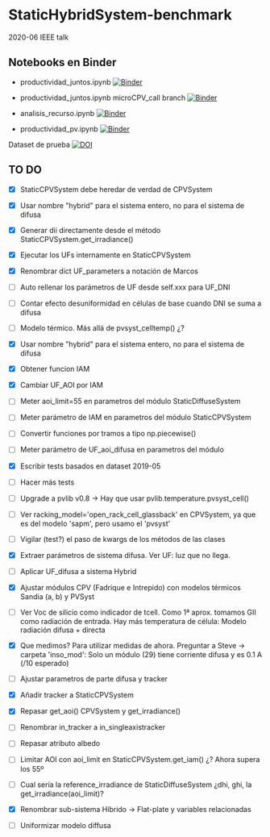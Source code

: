 # StaticHybridSystem-benchmark
2020-06 IEEE talk

## Notebooks en Binder
* productividad_juntos.ipynb [![Binder](https://mybinder.org/badge_logo.svg)](https://mybinder.org/v2/gh/isi-ies-group/StaticHybridSystem-benchmark/master?filepath=productividad_juntos.ipynb)

* productividad_juntos.ipynb  microCPV_call branch
[![Binder](https://mybinder.org/badge_logo.svg)](https://mybinder.org/v2/gh/isi-ies-group/StaticHybridSystem-benchmark/microCPV_call?filepath=productividad_juntos.ipynb)

* analisis_recurso.ipynb [![Binder](https://mybinder.org/badge_logo.svg)](https://mybinder.org/v2/gh/isi-ies-group/StaticHybridSystem-benchmark/master?filepath=analisis_recurso.ipynb)
* productividad_pv.ipynb [![Binder](https://mybinder.org/badge_logo.svg)](https://mybinder.org/v2/gh/isi-ies-group/StaticHybridSystem-benchmark/master?filepath=productividad_pv.ipynb)

Dataset de prueba [![DOI](https://zenodo.org/badge/DOI/10.5281/zenodo.3346823.svg)](https://doi.org/10.5281/zenodo.3346823)

## TO DO
* [x] StaticCPVSystem debe heredar de verdad de CPVSystem
* [x] Usar nombre "hybrid" para el sistema entero, no para el sistema de difusa
* [x] Generar dii directamente desde el método StaticCPVSystem.get_irradiance()
* [x] Ejecutar los UFs internamente en StaticCPVSystem
* [x] Renombrar dict UF_parameters a notación de Marcos
* [ ] Auto rellenar los parámetros de UF desde self.xxx para UF_DNI
* [ ] Contar efecto desuniformidad en células de base cuando DNI se suma a difusa
* [ ] Modelo térmico. Más allá de pvsyst_celltemp() ¿?
* [x] Usar nombre "hybrid" para el sistema entero, no para el sistema de difusa
* [x] Obtener funcion IAM
* [x] Cambiar UF_AOI por IAM
* [ ] Meter aoi_limit=55 en parametros del módulo StaticDiffuseSystem
* [ ] Meter parámetro de IAM en parametros del módulo StaticCPVSystem
* [ ] Convertir funciones por tramos a tipo np.piecewise()
* [ ] Meter parámetro de UF_aoi_difusa en parametros del módulo
* [x] Escribir tests basados en dataset 2019-05
* [ ] Hacer más tests
* [ ] Upgrade a pvlib v0.8 -> Hay que usar pvlib.temperature.pvsyst_cell()
* [ ] Ver racking_model='open_rack_cell_glassback' en CPVSystem, ya que es del modelo 'sapm', pero usamo el 'pvsyst'
* [ ] Vigilar (test?) el paso de kwargs de los métodos de las clases

* [x] Extraer parámetros de sistema difusa. Ver UF: luz que no llega.
* [ ] Aplicar UF_difusa a sistema Hybrid
* [x] Ajustar módulos CPV (Fadrique e Intrepido) con modelos térmicos Sandia (a, b) y PVSyst
* [ ] Ver Voc de silicio como indicador de tcell. Como 1ª aprox. tomamos GII como radiación de entrada.
        Hay más temperatura de célula: Modelo radiación difusa + directa
* [x] Que medimos? Para utilizar medidas de ahora. Preguntar a Steve ->
        carpeta 'inso_mod': Solo un módulo (29) tiene corriente difusa y es 0.1 A (/10 esperado)
* [ ] Ajustar parametros de parte difusa y tracker
* [x] Añadir tracker a StaticCPVSystem
* [x] Repasar get_aoi() CPVSystem y get_irradiance()
* [ ] Renombrar in_tracker a in_singleaxistracker
* [ ] Repasar atributo albedo
* [ ] Limitar AOI con aoi_limit en StaticCPVSystem.get_iam() ¿? Ahora supera los 55º
* [ ] Cual sería la reference_irradiance de StaticDiffuseSystem ¿dhi, ghi, la get_irradiance(aoi_limit)?
* [X] Renombrar sub-sistema Híbrido -> Flat-plate y variables relacionadas
* [ ] Uniformizar modelo diffusa